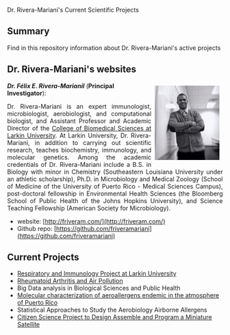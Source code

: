 Dr. Rivera-Mariani's Current Scientific Projects

## Summary
Find in this repository information about Dr. Rivera-Mariani's active projects

## Dr. Rivera-Mariani's websites

<img src="images/RiveraMariani-Photo.JPG" alt="Dr. Rivera-Mariani" align="right" style="width: 30%; height: 30%; margin:8px"> <a name="Dr. Félix E. Rivera-Mariani"></a>***Dr. Félix E. Rivera-Marianil*** (**Principal Investigator**): 
<div style="text-align:justify"><p>Dr. Rivera-Mariani is an expert immunologist, microbiologist, aerobiologist, and computational biologist, and Assistant Professor and Academic Director of the <a href="http://ularkin.org/college-of-biomedical-sciences/">College of Biomedical Sciences at Larkin University</a>. At Larkin University, Dr. Rivera-Mariani, in addition to carrying out scientific research, teaches biochemistry, immunology, and molecular genetics. Among the academic credentials of Dr. Rivera-Mariani include a B.S. in Biology with minor in Chemistry (Southeastern Louisiana University under an athletic scholarship), Ph.D. in Microbiology and Medical Zoology (School of Medicine of the University of Puerto Rico - Medical Sciences Campus), post-doctoral fellowship in Environmental Health Sciences (the Bloomberg School of Public Health of the Johns Hopkins University), and Science Teaching Fellowship (American Society for Microbiology).</p></div> 

- website: [http://friveram.com/](http://friveram.com/)
- Github repo: [https://github.com/friveramariani](https://github.com/friveramariani)

## Current Projects 
- [Respiratory and Immunology Project at Larkin University](https://friveramariani.github.io/RIPL_Effect/) 
- [Rheumatoid Arthritis and Air Pollution](https://friveramariani.github.io/RA_RD/)
- Big Data analysis in Biological Sciences and Public Health
- [Molecular characterization of aeroallergens endemic in the atmosphere of Puerto Rico](https://www.researchgate.net/project/Airborne-fungal-allergens-and-their-role-in-the-incidences-of-chronic-respiratory-diseases)
- Statistical Approaches to Study the Aerobiology Airborne Allergens 
- [Citizen Science Project to Design Assemble and Program a Miniature Satellite](http://projects.friveram.com/PRCubeStars/)